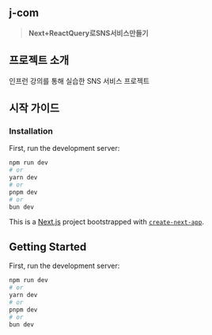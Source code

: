 ## j-com
> **Next+ReactQuery로SNS서비스만들기**

## 프로젝트 소개
인프런 강의를 통해 실습한 SNS 서비스 프로젝트

## 시작 가이드
### Installation
First, run the development server:

``` bash
npm run dev
# or
yarn dev
# or
pnpm dev
# or
bun dev
```
This is a [Next.js](https://nextjs.org) project bootstrapped with [`create-next-app`](https://nextjs.org/docs/app/api-reference/cli/create-next-app).

## Getting Started

First, run the development server:

```bash
npm run dev
# or
yarn dev
# or
pnpm dev
# or
bun dev
```